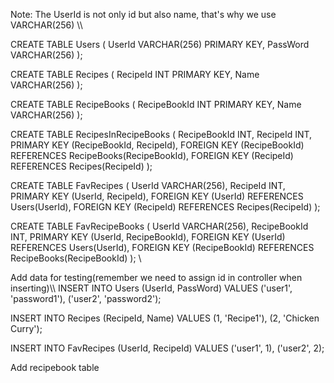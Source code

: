Note: The UserId is not only id but also name, that's why we use VARCHAR(256) \\\\ 

CREATE TABLE Users (
    UserId VARCHAR(256) PRIMARY KEY, 
    PassWord VARCHAR(256)
);

CREATE TABLE Recipes (
    RecipeId INT PRIMARY KEY,
    Name VARCHAR(256)
);

CREATE TABLE RecipeBooks (
    RecipeBookId INT PRIMARY KEY,
    Name VARCHAR(256)
);

CREATE TABLE RecipesInRecipeBooks (
    RecipeBookId INT,
    RecipeId INT,
    PRIMARY KEY (RecipeBookId, RecipeId),
    FOREIGN KEY (RecipeBookId) REFERENCES RecipeBooks(RecipeBookId),
    FOREIGN KEY (RecipeId) REFERENCES Recipes(RecipeId)
); 

CREATE TABLE FavRecipes (
    UserId VARCHAR(256),
    RecipeId INT,
    PRIMARY KEY (UserId, RecipeId),
    FOREIGN KEY (UserId) REFERENCES Users(UserId),
    FOREIGN KEY (RecipeId) REFERENCES Recipes(RecipeId)
); 

CREATE TABLE FavRecipeBooks (
    UserId VARCHAR(256),
    RecipeBookId INT,
    PRIMARY KEY (UserId, RecipeBookId),
    FOREIGN KEY (UserId) REFERENCES Users(UserId),
    FOREIGN KEY (RecipeBookId) REFERENCES RecipeBooks(RecipeBookId)
); \\ 

 Add data for testing(remember we need to assign id in controller when inserting)\\\\ 
INSERT INTO Users (UserId, PassWord) 
VALUES 
('user1', 'password1'), 
('user2', 'password2');

INSERT INTO Recipes (RecipeId, Name) 
VALUES 
(1, 'Recipe1'), 
(2, 'Chicken Curry');

INSERT INTO FavRecipes (UserId, RecipeId) 
VALUES 
('user1', 1), 
('user2', 2);

Add recipebook table

